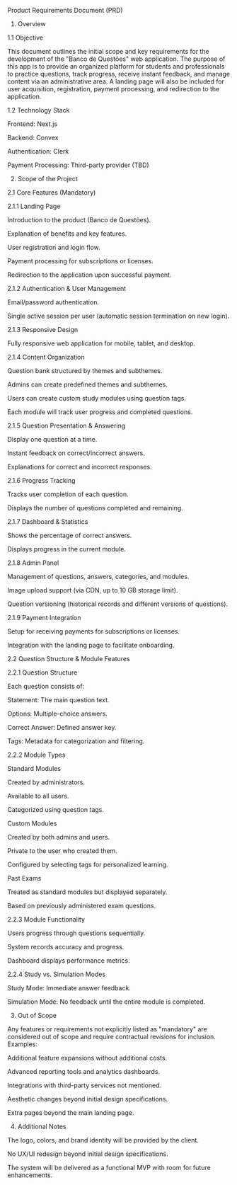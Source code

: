 Product Requirements Document (PRD)

1. Overview

1.1 Objective

This document outlines the initial scope and key requirements for the
development of the "Banco de Questões" web application. The purpose of this app
is to provide an organized platform for students and professionals to practice
questions, track progress, receive instant feedback, and manage content via an
administrative area. A landing page will also be included for user acquisition,
registration, payment processing, and redirection to the application.

1.2 Technology Stack

Frontend: Next.js

Backend: Convex

Authentication: Clerk

Payment Processing: Third-party provider (TBD)

2. Scope of the Project

2.1 Core Features (Mandatory)

2.1.1 Landing Page

Introduction to the product (Banco de Questões).

Explanation of benefits and key features.

User registration and login flow.

Payment processing for subscriptions or licenses.

Redirection to the application upon successful payment.

2.1.2 Authentication & User Management

Email/password authentication.

Single active session per user (automatic session termination on new login).

2.1.3 Responsive Design

Fully responsive web application for mobile, tablet, and desktop.

2.1.4 Content Organization

Question bank structured by themes and subthemes.

Admins can create predefined themes and subthemes.

Users can create custom study modules using question tags.

Each module will track user progress and completed questions.

2.1.5 Question Presentation & Answering

Display one question at a time.

Instant feedback on correct/incorrect answers.

Explanations for correct and incorrect responses.

2.1.6 Progress Tracking

Tracks user completion of each question.

Displays the number of questions completed and remaining.

2.1.7 Dashboard & Statistics

Shows the percentage of correct answers.

Displays progress in the current module.

2.1.8 Admin Panel

Management of questions, answers, categories, and modules.

Image upload support (via CDN, up to 10 GB storage limit).

Question versioning (historical records and different versions of questions).

2.1.9 Payment Integration

Setup for receiving payments for subscriptions or licenses.

Integration with the landing page to facilitate onboarding.

2.2 Question Structure & Module Features

2.2.1 Question Structure

Each question consists of:

Statement: The main question text.

Options: Multiple-choice answers.

Correct Answer: Defined answer key.

Tags: Metadata for categorization and filtering.

2.2.2 Module Types

Standard Modules

Created by administrators.

Available to all users.

Categorized using question tags.

Custom Modules

Created by both admins and users.

Private to the user who created them.

Configured by selecting tags for personalized learning.

Past Exams

Treated as standard modules but displayed separately.

Based on previously administered exam questions.

2.2.3 Module Functionality

Users progress through questions sequentially.

System records accuracy and progress.

Dashboard displays performance metrics.

2.2.4 Study vs. Simulation Modes

Study Mode: Immediate answer feedback.

Simulation Mode: No feedback until the entire module is completed.

3. Out of Scope

Any features or requirements not explicitly listed as "mandatory" are considered
out of scope and require contractual revisions for inclusion. Examples:

Additional feature expansions without additional costs.

Advanced reporting tools and analytics dashboards.

Integrations with third-party services not mentioned.

Aesthetic changes beyond initial design specifications.

Extra pages beyond the main landing page.

4. Additional Notes

The logo, colors, and brand identity will be provided by the client.

No UX/UI redesign beyond initial design specifications.

The system will be delivered as a functional MVP with room for future
enhancements.
